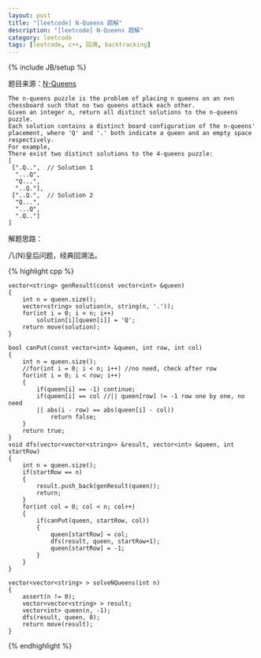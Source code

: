 ```yaml
---
layout: post
title: "[leetcode] N-Queens 题解"
description: "[leetcode] N-Queens 题解"
category: leetcode 
tags: [leetcode, c++, 回溯, backtracking]
---
```

{% include JB/setup %}


题目来源：[N-Queens](https://oj.leetcode.com/problems/n-queens/)

>
	The n-queens puzzle is the problem of placing n queens on an n×n chessboard such that no two queens attack each other.
	Given an integer n, return all distinct solutions to the n-queens puzzle.
	Each solution contains a distinct board configuration of the n-queens' placement, where 'Q' and '.' both indicate a queen and an empty space respectively.
	For example,
	There exist two distinct solutions to the 4-queens puzzle:
	[
	 [".Q..",  // Solution 1
	  "...Q",
	  "Q...",
	  "..Q."],
	 ["..Q.",  // Solution 2
	  "Q...",
	  "...Q",
	  ".Q.."]
	]

解题思路：

八(N)皇后问题，经典回溯法。

{% highlight cpp %}
	
	vector<string> genResult(const vector<int> &queen)
    {
        int n = queen.size();
        vector<string> solution(n, string(n, '.')); 
        for(int i = 0; i < n; i++)
            solution[i][queen[i]] = 'Q';
        return move(solution);
    }
    
    bool canPut(const vector<int> &queen, int row, int col)
    {
        int n = queen.size();
        //for(int i = 0; i < n; i++) //no need, check after row
        for(int i = 0; i < row; i++)
        {
            if(queen[i] == -1) continue;
            if(queen[i] == col //|| queen[row] != -1 row one by one, no need
            || abs(i - row) == abs(queen[i] - col))
                return false;
        }
        return true;
    }
    void dfs(vector<vector<string>> &result, vector<int> &queen, int startRow)
    {
        int n = queen.size();
        if(startRow == n)
        {
            result.push_back(genResult(queen));
            return;
        }
        for(int col = 0; col < n; col++)
        {
            if(canPut(queen, startRow, col))
            {
                queen[startRow] = col;
                dfs(result, queen, startRow+1);
                queen[startRow] = -1;
            }
        }
    }
    
    vector<vector<string> > solveNQueens(int n) 
    {
        assert(n != 0);
        vector<vector<string> > result;
        vector<int> queen(n, -1);
        dfs(result, queen, 0);
        return move(result);
    }
{% endhighlight %}
 